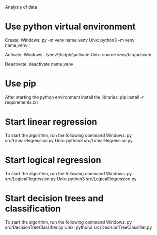 Analysis of data

# Use python virtual environment
Create:
    Windows:
        py -m venv name_venv
    Unix:
        python3 -m venv name_venv

Activate:
    Windows:
        .\venv\Scripts\activate
    Unix:
        source venv/bin/activate

Deactivate:
    deactivate name_venv

# Use pip
After starting the python environment install the libraries:
pip install -r requirements.txt

# Start linear regression
To start the algorithm, run the following command
    Windows:
        py src/LinearRegression.py
    Unix:
        python3 src/LinearRegression.py

# Start logical regression
To start the algorithm, run the following command
    Windows:
        py src/LogicalRegression.py
    Unix:
        python3 src/LogicalRegression.py

# Start decision trees and classification
To start the algorithm, run the following command
    Windows:
        py src/DecisionTreeClassifier.py
    Unix:
        python3 src/DecisionTreeClassifier.py